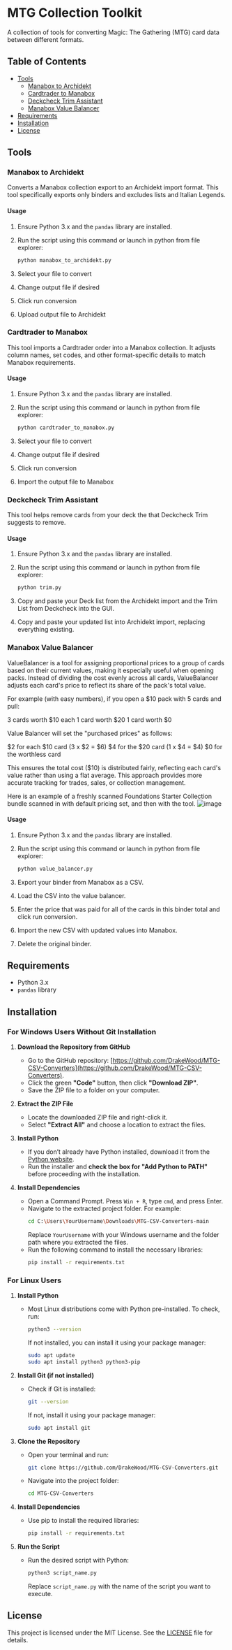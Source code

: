 # MTG Collection Toolkit

A collection of tools for converting Magic: The Gathering (MTG) card data between different formats.

## Table of Contents

- [Tools](#tools)
  - [Manabox to Archidekt](#manabox-to-archidekt)
  - [Cardtrader to Manabox](#cardtrader-to-manabox)
  - [Deckcheck Trim Assistant](#deckcheck-trim-assistant)
  - [Manabox Value Balancer](#manabox-value-balancer)
- [Requirements](#requirements)
- [Installation](#installation)
- [License](#license)

## Tools

### Manabox to Archidekt

Converts a Manabox collection export to an Archidekt import format. This tool specifically exports only binders and excludes lists and Italian Legends.

#### Usage

1. Ensure Python 3.x and the `pandas` library are installed.
2. Run the script using this command or launch in python from file explorer:

   ```sh
   python manabox_to_archidekt.py
   ```
3. Select your file to convert
4. Change output file if desired
5. Click run conversion
6. Upload output file to Archidekt
   
### Cardtrader to Manabox

This tool imports a Cardtrader order into a Manabox collection. It adjusts column names, set codes, and other format-specific details to match Manabox requirements.

#### Usage

1. Ensure Python 3.x and the `pandas` library are installed.
2. Run the script using this command or launch in python from file explorer:

   ```sh
   python cardtrader_to_manabox.py
   ```
3. Select your file to convert
4. Change output file if desired
5. Click run conversion
6. Import the output file to Manabox
   
### Deckcheck Trim Assistant

This tool helps remove cards from your deck the that Deckcheck Trim suggests to remove.

#### Usage

1. Ensure Python 3.x and the `pandas` library are installed.
2. Run the script using this command or launch in python from file explorer:

   ```sh
   python trim.py
   ```

3. Copy and paste your Deck list from the Archidekt import and the Trim List from Deckcheck into the GUI.
4. Copy and paste your updated list into Archidekt import, replacing everything existing.

### Manabox Value Balancer

ValueBalancer is a tool for assigning proportional prices to a group of cards based on their current values, making it especially useful when opening packs. Instead of dividing the cost evenly across all cards, ValueBalancer adjusts each card's price to reflect its share of the pack's total value.

For example (with easy numbers), if you open a $10 pack with 5 cards and pull:

3 cards worth $10 each
1 card worth $20
1 card worth $0

Value Balancer will set the "purchased prices" as follows:

$2 for each $10 card (3 x $2 = $6)
$4 for the $20 card (1 x $4 = $4)
$0 for the worthless card

This ensures the total cost ($10) is distributed fairly, reflecting each card's value rather than using a flat average. This approach provides more accurate tracking for trades, sales, or collection management.

Here is an example of a freshly scanned Foundations Starter Collection bundle scanned in with default pricing set, and then with the tool. 
![image](https://github.com/user-attachments/assets/2d7c4778-c157-4e41-94c8-d322ad26dc08)

#### Usage

1. Ensure Python 3.x and the `pandas` library are installed.
2. Run the script using this command or launch in python from file explorer:

   ```sh
   python value_balancer.py
   ```

3. Export your binder from Manabox as a CSV.
4. Load the CSV into the value balancer.
5. Enter the price that was paid for all of the cards in this binder total and click run conversion.
6. Import the new CSV with updated values into Manabox.
7. Delete the original binder. 

## Requirements

- Python 3.x
- `pandas` library

## Installation

### **For Windows Users Without Git Installation**

1. **Download the Repository from GitHub**
   - Go to the GitHub repository: [https://github.com/DrakeWood/MTG-CSV-Converters](https://github.com/DrakeWood/MTG-CSV-Converters).
   - Click the green **"Code"** button, then click **"Download ZIP"**.
   - Save the ZIP file to a folder on your computer.

2. **Extract the ZIP File**
   - Locate the downloaded ZIP file and right-click it.
   - Select **"Extract All"** and choose a location to extract the files.

3. **Install Python**
   - If you don’t already have Python installed, download it from the [Python website](https://www.python.org/downloads/).  
   - Run the installer and **check the box for "Add Python to PATH"** before proceeding with the installation.

4. **Install Dependencies**
   - Open a Command Prompt. Press `Win + R`, type `cmd`, and press Enter.  
   - Navigate to the extracted project folder. For example:
     ```sh
     cd C:\Users\YourUsername\Downloads\MTG-CSV-Converters-main
     ```
     Replace `YourUsername` with your Windows username and the folder path where you extracted the files.
   - Run the following command to install the necessary libraries:
     ```sh
     pip install -r requirements.txt
     ```
     
### **For Linux Users**

1. **Install Python**  
   - Most Linux distributions come with Python pre-installed. To check, run:  
     ```sh
     python3 --version
     ```  
     If not installed, you can install it using your package manager:  
     ```sh
     sudo apt update
     sudo apt install python3 python3-pip
     ```

2. **Install Git (if not installed)**  
   - Check if Git is installed:  
     ```sh
     git --version
     ```  
     If not, install it using your package manager:  
     ```sh
     sudo apt install git
     ```

3. **Clone the Repository**  
   - Open your terminal and run:  
     ```sh
     git clone https://github.com/DrakeWood/MTG-CSV-Converters.git
     ```  
   - Navigate into the project folder:  
     ```sh
     cd MTG-CSV-Converters
     ```

4. **Install Dependencies**  
   - Use pip to install the required libraries:  
     ```sh
     pip install -r requirements.txt
     ```

5. **Run the Script**  
   - Run the desired script with Python:  
     ```sh
     python3 script_name.py
     ```  
     Replace `script_name.py` with the name of the script you want to execute.

## License

This project is licensed under the MIT License. See the [LICENSE](LICENSE) file for details.
